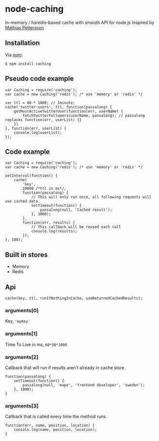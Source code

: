 # node-caching

In-memory / haredis-based cache with smooth API for node.js
Inspired by [Mathias Pettersson](https://github.com/mape/node-caching)

## Installation

Via [npm](http://github.com/isaacs/npm):

    $ npm install caching

## Pseudo code example
    var Caching = require('caching');
    var cache = new Caching('redis'); /* use 'memory' or 'redis' */

    var ttl = 60 * 1000; // 1minute;
    cache('twitter-users', ttl, function(passalong) {
        getMostActiveTwitterUser(function(err, userName) {
            fetchTwitterFollowers(userName, passalong); // passalong replaces function(err, userList) {}
        })
    }, function(err, userList) {
        console.log(userList);
    });

## Code example
    var Caching = require('caching');
    var cache = new Caching('redis'); /* use 'memory' or 'redis' */
    
    setInterval(function() {
        cache(
            'key',
            10000 /*ttl in ms*/,
            function(passalong) {
                // This will only run once, all following requests will use cached data.
                setTimeout(function() {
                    passalong(null, 'Cached result');
                }, 1000);
            },
            function(err, results) {
                // This callback will be reused each call
                console.log(results);
            });
    }, 100);

## Built in stores
* Memory
* Redis

## Api

    cache(key, ttl, runIfNothingInCache, useReturnedCachedResults);

### arguments[0]
Key, `'myKey'`
### arguments[1]
Time To Live in ms, `60*30*1000`
### arguments[2]
Callback that will run if results aren't already in cache store.

    function(passalong) {
        setTimeout(function() {
            passalong(null, 'mape', 'frontend developer', 'sweden');
        }, 1000);
    }

### arguments[3]
Callback that is called every time the method runs.

    function(err, name, position, location) {
        console.log(name, position, location);
    }